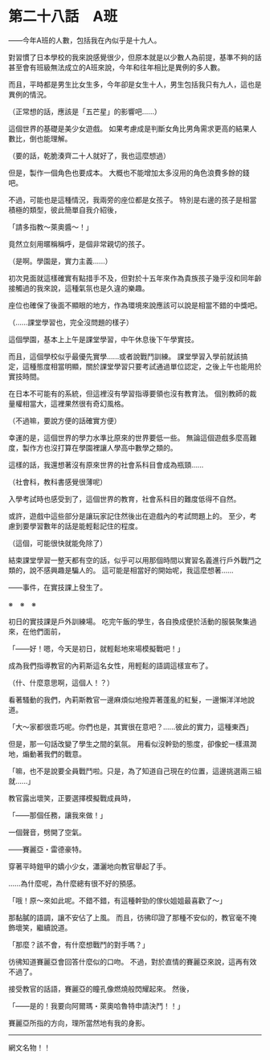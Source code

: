 # 第二十八話　A班

――今年A班的人數，包括我在內似乎是十九人。

對習慣了日本學校的我來說感覺很少，但原本就是以少數人為前提，基準不夠的話甚至會有班級無法成立的A班來說，今年和往年相比是異例的多人數。

而且，平時都是男生比女生多，今年卻是女生十人，男生包括我只有九人，這也是異例的情況。

（正常想的話，應該是「五芒星」的影響吧......）

這個世界的基礎是美少女遊戲。
如果考慮成是判斷女角比男角需求更高的結果人數比，倒也能理解。

（要的話，乾脆湊齊二十人就好了，我也這麼想過）

但是，製作一個角色也要成本。
大概也不能增加太多沒用的角色浪費多餘的錢吧。

不過，可能也是這種情況，我兩旁的座位都是女孩子。
特別是右邊的孩子是相當積極的類型，彼此簡單自我介紹後，

「請多指教～萊奧醬～！」

竟然立刻用暱稱稱呼，是個非常親切的孩子。

（是啊。學園是，實力主義......）

初次見面就這樣確實有點措手不及，但對於十五年來作為貴族孩子幾乎沒和同年齡接觸過的我來說，這種氣氛也是久違的樂趣。

座位也確保了後面不顯眼的地方，作為環境來說應該可以說是相當不錯的中獎吧。

（......課堂學習也，完全沒問題的樣子）

這個學園，基本上上午是課堂學習，中午休息後下午學實技。

而且，這個學校似乎最優先實學......或者說戰鬥訓練。
課堂學習入學前就該搞定，這種態度相當明顯，關於課堂學習只要考試通過單位認定，之後上午也能用於實技時間。

在日本不可能有的系統，但這裡沒有學習指導要領也沒有教育法。
個別教師的裁量權相當大，這裡果然很有奇幻風格。

（不過嘛，要說方便的話確實方便）

幸運的是，這個世界的學力水準比原來的世界要低一些。
無論這個遊戲多麼高難度，製作方也沒打算在學園裡讓人學高中數學之類的。

這樣的話，我還想著沒有原來世界的社會系科目會成為瓶頸......

（社會科，教科書感覺很薄呢）

入學考試時也感受到了，這個世界的教育，社會系科目的難度低得不自然。

或許，遊戲中這些部分是讓玩家記住然後出在遊戲內的考試問題上的。
至少，考慮到要學習數年的話是能輕鬆記住的程度。

（這個，可能很快就能免除了）

結束課堂學習一整天都有空的話，似乎可以用那個時間以實習名義進行戶外戰鬥之類的，說不感興趣是騙人的。
這可能是相當好的開始呢，我這麼想著......

――事件，在實技課上發生了。

※　※　※

初日的實技課是戶外訓練場。
吃完午飯的學生，各自換成便於活動的服裝聚集過來，在他們面前，

「――好！嗯，今天是初日，就輕鬆地來場模擬戰吧！」

成為我們指導教官的內莉斯這名女性，用輕鬆的語調這樣宣布了。

（什、什麼意思啊，這個人！？）

看著騷動的我們，內莉斯教官一邊麻煩似地撥弄著蓬亂的紅髮，一邊懶洋洋地說道。

「大～家都很乖巧呢。你們也是，其實很在意吧？......彼此的實力，這種東西」

但是，那一句話改變了學生之間的氣氛。
用看似沒幹勁的態度，卻像蛇一樣濕潤地，煽動著我們的戰意。

「嘛，也不是說要全員戰鬥啦。只是，為了知道自己現在的位置，這邊挑選兩三組就......」

教官露出壞笑，正要選擇模擬戰成員時，

「――那個任務，讓我來做！」

一個聲音，劈開了空氣。

――賽麗亞・雷德豪特。

穿著平時鎧甲的嬌小少女，瀟灑地向教官舉起了手。

......為什麼呢，為什麼總有很不好的預感。

「哦！原～來如此呢。不錯不錯，有這種幹勁的傢伙姐姐最喜歡了～」

那黏膩的語調，讓不安佔了上風。
而且，彷彿印證了那種不安似的，教官毫不掩飾壞笑，繼續說道。

「那麼？該不會，有什麼想戰鬥的對手嗎？」

彷彿知道賽麗亞會回答什麼似的口吻。
不過，對於直情的賽麗亞來說，這再有效不過了。

接受教官的話語，賽麗亞的瞳孔像燃燒般閃耀起來。
然後，

「――是的！我要向阿爾瑪・萊奧哈魯特申請決鬥！！」

賽麗亞所指的方向，理所當然地有我的身影。

---

網文名物！！